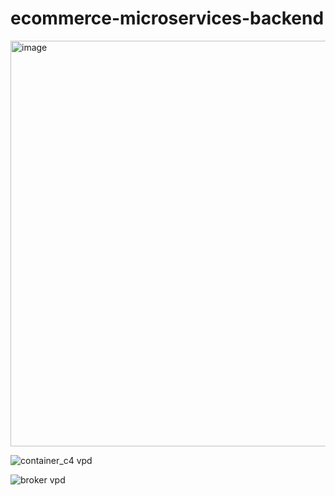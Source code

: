 # ecommerce-microservices-backend

<img width="649" alt="image" src="https://github.com/ErvinC256/ecommerce-microservices-backend/assets/149756489/bd6d3491-c976-4eb6-9a35-e0a776422e25">

![container_c4 vpd](https://github.com/ErvinC256/ecommerce-microservices-backend/assets/149756489/361b094f-6210-41e9-8ff1-cf7aa38c91aa)

![broker vpd](https://github.com/ErvinC256/ecommerce-microservices-backend/assets/149756489/25c4460f-c451-4f28-8f2c-7ee00bc19283)



